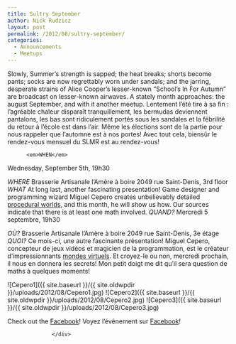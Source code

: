 ```yaml
---
title: Sultry September
author: Nick Rudzicz
layout: post
permalink: /2012/08/sultry-september/
categories:
  - Announcements
  - Meetups
---
```


Slowly, Summer&#8217;s strength is sapped; the heat breaks; shorts become pants; socks are now regrettably worn under sandals; and the jarring, desperate strains of Alice Cooper&#8217;s lesser-known &#8220;School&#8217;s In For Autumn&#8221; are broadcast on lesser-known airwaves.
A stately month approaches: the august September, and with it another meetup.</div>
Lentement l&#8217;&eacute;t&eacute; tire &agrave; sa fin : l&#8217;agr&eacute;able chaleur dispara&icirc;t tranquillement, les bermudas deviennent pantalons, les bas sont ridiculement port&eacute;s sous les sandales et la f&eacute;brilit&eacute; du retour &agrave; l&#8217;&eacute;cole est dans l&#8217;air. M&ecirc;me les &eacute;lections sont de la partie pour nous rappeler que l&#8217;automne est &agrave; nos portes!
Avec tout cela, biens&ucirc;r le rendez-vous mensuel du SLMR est au rendez-vous!</div>
        </div>
        
        
          <em>WHEN</em>
 Wednesday, September 5th, 19h30</p> <p>
            <em>WHERE</em>
 Brasserie Artisanale l’Amère à boire
 2049 rue Saint-Denis, 3rd floor
<em>WHAT</em>
 At long last, another fascinating presentation! Game designer and programming wizard Miguel Cepero creates unbelievably detailed <a href="http://procworld.blogspot.ca/">procedural worlds</a>, and this month, he will show us how. Our sources indicate that there is at least one math involved.</div>
              <em>QUAND?</em>
 Mercredi 5 septembre, 19h30</p> <p>
                <em>OÙ?</em>
 Brasserie Artisanale l&#8217;Amère à boire
 2049 rue Saint-Denis, 3e étage
<em>QUOI?</em>
 Ce mois-ci, une autre fascinante pr&eacute;sentation! Miguel Cepero, concepteur de jeux vid&eacute;os et magicien de la programmation, est le cr&eacute;ateur d&#8217;impressionnants <a href="http://procworld.blogspot.ca/">mondes virtuels</a>. Et croyez-le ou non, mercredi prochain, il nous en donnera les secrets! Mon petit doigt me dit qu&#8217;il sera question de maths &agrave; quelques moments!
 </div>
                </div>
![Cepero1]({{ site.baseurl }}/{{ site.oldwpdir }}/uploads/2012/08/Cepero1.jpg)
 ![Cepero2]({{ site.baseurl }}/{{ site.oldwpdir }}/uploads/2012/08/Cepero2.jpg)
 ![Cepero3]({{ site.baseurl }}/{{ site.oldwpdir }}/uploads/2012/08/Cepero3.jpg)

Check out the <a href="https://www.facebook.com/events/424534544248627/">Facebook</a>!</div>
                    Voyez l&#8217;événement sur <a href="https://www.facebook.com/events/424534544248627/">Facebook</a>!
                  </div>
                  
                  
                  </div>
